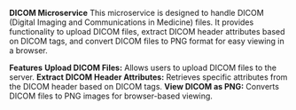 **DICOM Microservice**
This microservice is designed to handle DICOM (Digital Imaging and Communications in Medicine) files. It provides functionality to upload DICOM files, extract DICOM header attributes based on DICOM tags, and convert DICOM files to PNG format for easy viewing in a browser.

**Features**
**Upload DICOM Files:** Allows users to upload DICOM files to the server.
**Extract DICOM Header Attributes:** Retrieves specific attributes from the DICOM header based on DICOM tags.
**View DICOM as PNG:** Converts DICOM files to PNG images for browser-based viewing.